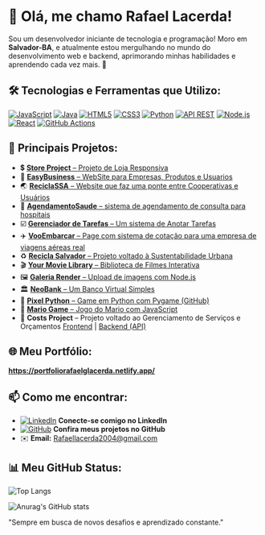 # 👋 Olá, me chamo Rafael Lacerda!

Sou um desenvolvedor iniciante de tecnologia e programação! Moro em **Salvador-BA**, e atualmente estou mergulhando no mundo do desenvolvimento web e backend, aprimorando minhas habilidades e aprendendo cada vez mais. 🚀

## 🛠️ Tecnologias e Ferramentas que Utilizo:

[![JavaScript](https://img.shields.io/badge/-JavaScript-F7DF1E?style=flat-square&logo=javascript&logoColor=black)](https://developer.mozilla.org/pt-BR/docs/Web/JavaScript)
[![Java](https://img.shields.io/badge/-Java-007396?style=flat-square&logo=java&logoColor=white)](https://docs.oracle.com/en/java/)
[![HTML5](https://img.shields.io/badge/-HTML5-E34F26?style=flat-square&logo=html5&logoColor=white)](https://developer.mozilla.org/pt-BR/docs/Web/HTML)
[![CSS3](https://img.shields.io/badge/-CSS3-1572B6?style=flat-square&logo=css3&logoColor=white)](https://developer.mozilla.org/pt-BR/docs/Web/CSS)
[![Python](https://img.shields.io/badge/-Python-3776AB?style=flat-square&logo=python&logoColor=white)](https://www.python.org/doc/)
[![API REST](https://img.shields.io/badge/-API%20REST-FF6F00?style=flat-square&logo=api)](https://restfulapi.net/)
[![Node.js](https://img.shields.io/badge/-Node.js-339933?style=flat-square&logo=node.js&logoColor=white)](https://nodejs.org/en/docs/)
[![React](https://img.shields.io/badge/-React-61DAFB?style=flat-square&logo=react&logoColor=black)](https://reactjs.org/docs/getting-started.html)
[![GitHub Actions](https://img.shields.io/badge/-GitHub%20Actions-2088FF?style=flat-square&logo=github-actions&logoColor=white)](https://docs.github.com/en/actions)

## 🌟 Principais Projetos:

- 💲 [**Store Project** – Projeto de Loja Responsiva](https://rafaelglacerda.github.io/StoreProject/)
- 🏢 [**EasyBusiness** – WebSite para Empresas, Produtos e Usuarios](https://easybuniness.onrender.com)
- 🌏 [**ReciclaSSA** – Website que faz uma ponte entre Cooperativas e Usuários](https://a3-2lsq.onrender.com)
- 🏩 [**AgendamentoSaude** – sistema de agendamento de consulta para hospitais](https://agendamentosus.onrender.com/)
- ☑️ [**Gerenciador de Tarefas** – Um sistema de Anotar Tarefas](https://tasks-hbdt.onrender.com/)
- ✈️ [**VooEmbarcar** – Page com sistema de cotação para uma empresa de viagens aéreas real](https://vooembarcar.netlify.app/)
- ♻️ [**Recicla Salvador** – Projeto voltado à Sustentabilidade Urbana](https://reciclasalvador.netlify.app/)
- 🎬 [**Your Movie Library** – Biblioteca de Filmes Interativa](https://yourmovielibrary.netlify.app/)
- 🖼️ [**Galeria Render** – Upload de imagens com Node.js](https://galeriarender-qnwf.onrender.com/)
- 🏛️ [**NeoBank** – Um Banco Virtual Simples](https://neobank-evh5.onrender.com/)
- 🐍 [**Pixel Python** – Game em Python com Pygame (GitHub)](https://github.com/RafaelGLacerda/PixelPython)
- 🍄 [**Mario Game** – Jogo do Mario com JavaScript](https://rafaelglacerda.github.io/MarioGame/)
- 💸 **Costs Project** – Projeto voltado ao Gerenciamento de Serviços e Orçamentos [Frontend](https://costs-project.onrender.com/) | [Backend (API)](https://costs-api-i62v.onrender.com/)

## 🌐 Meu Portfólio:

**https://portfoliorafaelglacerda.netlify.app/**

## 📫 Como me encontrar:

- [![LinkedIn](https://img.shields.io/badge/-LinkedIn-0A66C2?style=flat-square&logo=linkedin&logoColor=white)](https://br.linkedin.com/in/rafael-lacerda-47513526a) **Conecte-se comigo no LinkedIn**
- [![GitHub](https://img.shields.io/badge/-GitHub-181717?style=flat-square&logo=github&logoColor=white)](https://github.com/RafaelGLacerda) **Confira meus projetos no GitHub**
- ✉️ **Email:** [Rafaellacerda2004@gmail.com](mailto:Rafaellacerda2004@gmail.com)

## 📊 Meu GitHub Status:

![Top Langs](https://github-readme-stats.vercel.app/api/top-langs/?username=RafaelGLacerda&size_weight=0.5&count_weight=0.5&theme=dark)

![Anurag's GitHub stats](https://github-readme-stats.vercel.app/api?username=RafaelGLacerda&show_icons=true&theme=dark)

"Sempre em busca de novos desafios e aprendizado constante."
